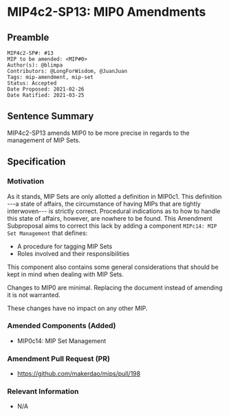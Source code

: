 # MIP4c2-SP13: MIP0 Amendments

## Preamble

```
MIP4c2-SP#: #13
MIP to be amended: <MIP#0>
Author(s): @blimpa
Contributors: @LongForWisdom, @JuanJuan
Tags: mip-amendment, mip-set
Status: Accepted
Date Proposed: 2021-02-26
Date Ratified: 2021-03-25
```

## Sentence Summary

MIP4c2-SP13 amends MIP0 to be more precise in regards to the management of MIP Sets.

## Specification

### Motivation

As it stands, MIP Sets are only allotted a definition in MIP0c1. This definition ---a state of affairs, the circumstance of having MIPs that are tightly interwoven--- is strictly correct. Procedural indications as to how to handle this state of affairs, however, are nowhere to be found. This Amendment Subproposal aims to correct this lack by adding a component `MIPc14: MIP Set Management` that defines:

- A procedure for tagging MIP Sets
- Roles involved and their responsibilities

This component also contains some general considerations that should be kept in mind when dealing with MIP Sets.

Changes to MIP0 are minimal. Replacing the document instead of amending it is not warranted.

These changes have no impact on any other MIP.

### Amended Components (Added)

- MIP0c14: MIP Set Management

### Amendment Pull Request (PR)

- <https://github.com/makerdao/mips/pull/198>

### Relevant Information

- N/A
